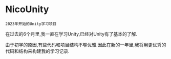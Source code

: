 # NicoUnity
`2023年开始的Unity学习项目`

在过去的6个月里,我一直在学习Unity,已经对Unity有了基本的了解.

由于初学的原因,有些代码和项目结构不够优雅.因此在新的一年里,我将用更优秀的代码和结构来构建我的学习记录.